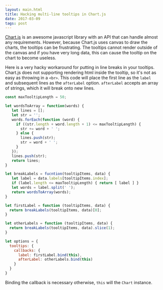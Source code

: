 ```yaml
---
layout: main.html
title: Hacking multi-line tooltips in Chart.js
date: 2017-03-09
tags: post
---
```


[Chart.js](http://www.chartjs.org/) is an awesome javascript library with an API that can handle almost any
requirements. However, because Chart.js uses canvas to draw the charts, the tooltips can be frustrating.
The tooltips cannot render outside of the canvas and if you have very long data, this can cause the tooltip
on the chart to become useless.

Here is a very hacky workaround for putting in line breaks in your tooltips. Chart.js does not supporting
rendering html inside the tooltip, so it's not as easy as throwing in a `<br>`. This code will place the first line as
the `label` and subsequent lines as the `afterLabel` option. `afterLabel` accepts an array of strings, which
it will break onto new lines.

```javascript
const maxTooltipLength = 50;

let wordsToArray = function(words) {
   let lines = [];
   let str = '';
   words.forEach(function (word) {
     if ((str.length + word.length + 1) <= maxTooltipLength) {
       str += word + ' ';
     } else {
       lines.push(str);
       str = word + ' ';
     }
   });
   lines.push(str);
   return lines;
}

let breakLabels = fucntion(tooltipItems, data) {
   let label = data.labels[tooltipItems.index];
   if (label.length <= maxTooltipLength) { return [ label ] }
   let words = label.split(' ');
   return wordsToArray(words);
}

let firstLabel = function (tooltipItems, data) {
  return breakLabels(tooltipItems, data)[0];
}

let otherLabels = function (tooltipItems, data) {
  return breakLabels(tooltipItems, data).slice(1);
}

let options = {
  tooltips: {
    callbacks: {
      label: firstLabel.bind(this),
      afterLabel: otherLabels.bind(this)
    }
  }
}
```

Binding the callback is necessary otherwise, `this` will the `Chart` instance.

